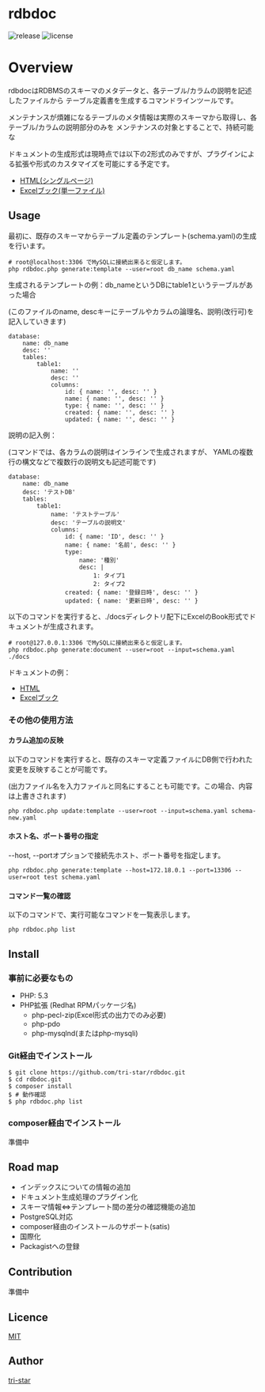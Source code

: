 rdbdoc
===================================

![release](http://img.shields.io/github/release/tri-star/rdbdoc.svg?style=flat-square)
![license](http://img.shields.io/badge/license-MIT-blue.svg?style=flat-square)

# Overview
rdbdocはRDBMSのスキーマのメタデータと、各テーブル/カラムの説明を記述したファイルから
テーブル定義書を生成するコマンドラインツールです。

メンテナンスが煩雑になるテーブルのメタ情報は実際のスキーマから取得し、各テーブル/カラムの説明部分のみを
メンテナンスの対象とすることで、持続可能な

ドキュメントの生成形式は現時点では以下の2形式のみですが、プラグインによる拡張や形式のカスタマイズを可能にする予定です。

* [HTML(シングルページ)](https://github.com/tri-star/rdbdoc/blob/master/examples/01-single-page.html)
* [Excelブック(単一ファイル)](https://github.com/tri-star/rdbdoc/blob/master/examples/02-single-excel-book.xlsx)


## Usage
最初に、既存のスキーマからテーブル定義のテンプレート(schema.yaml)の生成を行います。
```
# root@localhost:3306 でMySQLに接続出来ると仮定します。
php rdbdoc.php generate:template --user=root db_name schema.yaml
```

生成されるテンプレートの例：db_nameというDBにtable1というテーブルがあった場合

(このファイルのname, descキーにテーブルやカラムの論理名、説明(改行可)を記入していきます)
```
database:
    name: db_name
    desc: ''
    tables:
        table1:
            name: ''
            desc: ''
            columns:
                id: { name: '', desc: '' }
                name: { name: '', desc: '' }
                type: { name: '', desc: '' }
                created: { name: '', desc: '' }
                updated: { name: '', desc: '' }
```

説明の記入例：

(コマンドでは、各カラムの説明はインラインで生成されますが、
YAMLの複数行の構文などで複数行の説明文も記述可能です)
```
database:
    name: db_name
    desc: 'テストDB'
    tables:
        table1:
            name: 'テストテーブル'
            desc: 'テーブルの説明文'
            columns:
                id: { name: 'ID', desc: '' }
                name: { name: '名前', desc: '' }
                type: 
                    name: '種別'
                    desc: |
                        1: タイプ1
                        2: タイプ2
                created: { name: '登録日時', desc: '' }
                updated: { name: '更新日時', desc: '' }
```


以下のコマンドを実行すると、./docsディレクトリ配下にExcelのBook形式でドキュメントが生成されます。

```
# root@127.0.0.1:3306 でMySQLに接続出来ると仮定します。
php rdbdoc.php generate:document --user=root --input=schema.yaml ./docs
```

ドキュメントの例：
* [HTML](https://github.com/tri-star/rdbdoc/blob/master/examples/01-single-page.html)
* [Excelブック](https://github.com/tri-star/rdbdoc/blob/master/examples/02-single-excel-book.xlsx)


### その他の使用方法

#### カラム追加の反映
以下のコマンドを実行すると、既存のスキーマ定義ファイルにDB側で行われた変更を反映することが可能です。

(出力ファイル名を入力ファイルと同名にすることも可能です。この場合、内容は上書きされます)

```
php rdbdoc.php update:template --user=root --input=schema.yaml schema-new.yaml
```

#### ホスト名、ポート番号の指定
--host, --portオプションで接続先ホスト、ポート番号を指定します。

```
php rdbdoc.php generate:template --host=172.18.0.1 --port=13306 --user=root test schema.yaml
```

#### コマンド一覧の確認
以下のコマンドで、実行可能なコマンドを一覧表示します。

```
php rdbdoc.php list
```

## Install

### 事前に必要なもの

* PHP: 5.3
* PHP拡張 (Redhat RPMパッケージ名)
    * php-pecl-zip(Excel形式の出力でのみ必要)
    * php-pdo
    * php-mysqlnd(またはphp-mysqli)

### Git経由でインストール

```
$ git clone https://github.com/tri-star/rdbdoc.git
$ cd rdbdoc.git
$ composer install
$ # 動作確認
$ php rdbdoc.php list
```

### composer経由でインストール

準備中


## Road map

* インデックスについての情報の追加
* ドキュメント生成処理のプラグイン化
* スキーマ情報<=>テンプレート間の差分の確認機能の追加
* PostgreSQL対応
* composer経由のインストールのサポート(satis)
* 国際化
* Packagistへの登録


## Contribution

準備中

## Licence

[MIT](https://github.com/tri-star/rdbdoc/blob/master/LICENSE)

## Author

[tri-star](https://github.com/tri-star)

